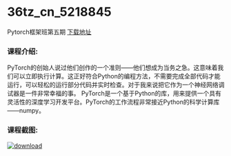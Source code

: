 # 36tz_cn_5218845
Pytorch框架班第五期
[下载地址](http://www.36tz.cn/article/5218845 "下载地址")
### 课程介绍:
PyTorch的创始人说过他们创作的一个准则——他们想成为当务之急。这意味着我们可以立即执行计算。这正好符合Python的编程方法，不需要完成全部代码才能运行，可以轻松的运行部分代码并实时检查。对于我来说把它作为一个神经网络调试器是一件非常幸福的事。
PyTorch是一个基于Python的库，用来提供一个具有灵活性的深度学习开发平台。PyTorch的工作流程非常接近Python的科学计算库——numpy。

### 课程截图:
[![download](http://36tz.cn/muke_img/2021_03_2-23.png "下载地址")](http://www.36tz.cn "下载地址")
